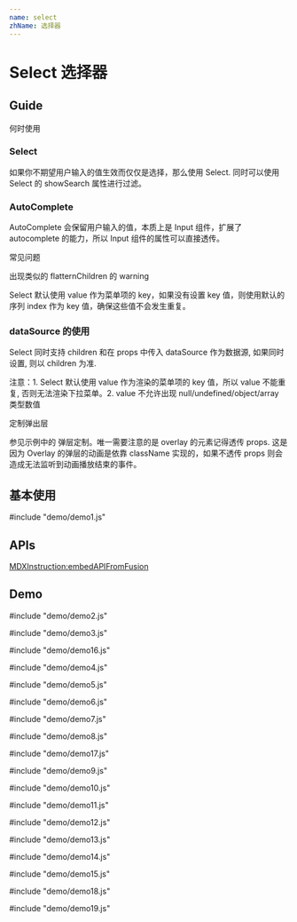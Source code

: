 ```yaml
---
name: select
zhName: 选择器
---
```


# Select 选择器

## Guide

何时使用

### Select

如果你不期望用户输入的值生效而仅仅是选择，那么使用 Select. 同时可以使用 Select 的 showSearch 属性进行过滤。

### AutoComplete

AutoComplete 会保留用户输入的值，本质上是 Input 组件，扩展了 autocomplete 的能力，所以 Input 组件的属性可以直接透传。

常见问题

出现类似的 flatternChildren 的 warning

Select 默认使用 value 作为菜单项的 key，如果没有设置 key 值，则使用默认的序列 index 作为 key 值，确保这些值不会发生重复。

### dataSource 的使用

Select 同时支持 children 和在 props 中传入 dataSource 作为数据源, 如果同时设置, 则以 children 为准.

注意：1. Select 默认使用 value 作为渲染的菜单项的 key 值，所以 value 不能重复, 否则无法渲染下拉菜单。2. value 不允许出现 null/undefined/object/array 类型数值

定制弹出层

参见示例中的 弹层定制。唯一需要注意的是 overlay 的元素记得透传 props. 这是因为 Overlay 的弹层的动画是依靠 className 实现的，如果不透传 props 则会造成无法监听到动画播放结束的事件。

## 基本使用

#include "demo/demo1.js"

## APIs

[MDXInstruction:embedAPIFromFusion](https://github.com/alibaba-fusion/next/blob/master/docs/select/index.md)

## Demo
 

#include "demo/demo2.js"

#include "demo/demo3.js"

#include "demo/demo16.js"

#include "demo/demo4.js"

#include "demo/demo5.js"

#include "demo/demo6.js"

#include "demo/demo7.js"

#include "demo/demo8.js"

#include "demo/demo17.js"

#include "demo/demo9.js"

#include "demo/demo10.js"

#include "demo/demo11.js"

#include "demo/demo12.js"

#include "demo/demo13.js"

#include "demo/demo14.js"

#include "demo/demo15.js"

#include "demo/demo18.js"

#include "demo/demo19.js"
